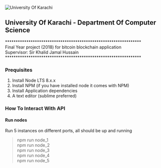 ![University Of Karachi](https://github.com/riazahmed0147/blockchain/blob/master/img/logo.png)

## University Of Karachi - Department Of Computer Science

 **************************************************************** <br>
  Final Year project (2018) for bitcoin blockchain application    <br>
  			Supervisor: Sir Khalid Jamal Hussain		          <br>
 **************************************************************** <br>

### Prequisites
1. Install Node LTS 8.x.x 
2. Install NPM (if you have installed node it comes with NPM)
3. Install Application dependencies
4. A text editor (sublime preferred)

### How To Interact With API

#### Run nodes
Run 5 instances on different ports, all should be up and running
> npm run node_1 <br>
> npm run node_2 <br>
> npm run node_3 <br>
> npm run node_4 <br>
> npm run node_5 <br>